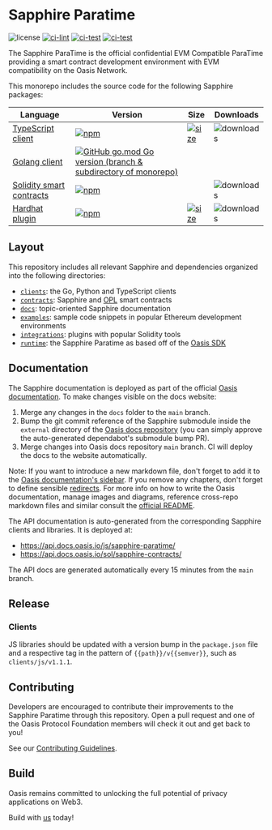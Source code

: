 # Sapphire Paratime

![license](https://img.shields.io/github/license/oasisprotocol/sapphire-paratime.svg)
[![ci-lint](https://github.com/oasisprotocol/sapphire-paratime/actions/workflows/ci-lint.yaml/badge.svg)](https://github.com/oasisprotocol/sapphire-paratime/actions/workflows/ci-lint.yaml)
[![ci-test](https://github.com/oasisprotocol/sapphire-paratime/actions/workflows/ci-test.yaml/badge.svg)](https://github.com/oasisprotocol/sapphire-paratime/actions/workflows/ci-test.yaml)
[![ci-test](https://github.com/oasisprotocol/sapphire-paratime/actions/workflows/contracts-test.yaml/badge.svg)](https://github.com/oasisprotocol/sapphire-paratime/actions/workflows/contracts-test.yaml)

The Sapphire ParaTime is the official confidential EVM Compatible ParaTime
providing a smart contract development environment with EVM compatibility
on the Oasis Network.

This monorepo includes the source code for the following Sapphire packages:

| Language | Version | Size | Downloads |
| -------- | ------- | ---- | --------- |
| [TypeScript client](https://www.npmjs.com/package/@oasisprotocol/sapphire-paratime) | [![npm](https://img.shields.io/npm/v/@oasisprotocol/sapphire-paratime)](https://www.npmjs.com/package/@oasisprotocol/sapphire-paratime) | [![size](https://img.shields.io/bundlephobia/minzip/@oasisprotocol/sapphire-paratime)](https://bundlephobia.com/package/@oasisprotocol/sapphire-paratime) | ![downloads](https://img.shields.io/npm/dm/@oasisprotocol/sapphire-paratime.svg) |
| [Golang client](https://pkg.go.dev/github.com/oasisprotocol/sapphire-paratime) | [![GitHub go.mod Go version (branch & subdirectory of monorepo)](https://img.shields.io/github/go-mod/go-version/oasisprotocol/sapphire-paratime?filename=clients%2Fgo%2Fgo.mod)](https://pkg.go.dev/github.com/oasisprotocol/sapphire-paratime) | |
| [Solidity smart contracts](https://www.npmjs.com/package/@oasisprotocol/sapphire-contracts) | [![npm](https://img.shields.io/npm/v/@oasisprotocol/sapphire-contracts)](https://www.npmjs.com/package/@oasisprotocol/sapphire-contracts) |  | ![downloads](https://img.shields.io/npm/dm/@oasisprotocol/sapphire-contracts.svg) |
| [Hardhat plugin](https://www.npmjs.com/package/@oasisprotocol/sapphire-hardhat) | [![npm](https://img.shields.io/npm/v/@oasisprotocol/sapphire-hardhat)](https://www.npmjs.com/package/@oasisprotocol/sapphire-hardhat) | [![size](https://img.shields.io/bundlephobia/minzip/@oasisprotocol/sapphire-hardhat)](https://bundlephobia.com/package/@oasisprotocol/sapphire-hardhat) | ![downloads](https://img.shields.io/npm/dm/@oasisprotocol/sapphire-hardhat.svg) |

## Layout

This repository includes all relevant Sapphire and dependencies organized into
the following directories:

- [`clients`](./clients): the Go, Python and TypeScript clients
- [`contracts`](./contracts): Sapphire and [OPL](https://docs.oasis.io/dapp/opl/) smart contracts
- [`docs`](./docs): topic-oriented Sapphire documentation
- [`examples`](./examples/): sample code snippets in popular Ethereum
development environments
- [`integrations`](./integrations/): plugins with popular Solidity tools
- [`runtime`](./runtime/): the Sapphire Paratime as based off of the
[Oasis SDK](https://github.com/oasisprotocol/oasis-sdk)

## Documentation

The Sapphire documentation is deployed as part of the official
[Oasis documentation](https://docs.oasis.io/dapp/sapphire/). To make changes
visible on the docs website:

1. Merge any changes in the `docs` folder to the `main` branch.
2. Bump the git commit reference of the Sapphire submodule inside the `external`
   directory of the [Oasis docs repository](https://github.com/oasisprotocol/docs)
   (you can simply approve the auto-generated dependabot's submodule bump PR).
3. Merge changes into Oasis docs repository `main` branch. CI will deploy the
   docs to the website automatically.

Note: If you want to introduce a new markdown file, don't forget to add
it to the [Oasis documentation's sidebar](https://github.com/oasisprotocol/docs/blob/main/sidebarDapp.js).
If you remove any chapters, don't forget to define sensible [redirects](https://github.com/oasisprotocol/docs/blob/main/redirects.js).
For more info on how to write the Oasis documentation, manage images and
diagrams, reference cross-repo markdown files and similar consult the
[official README](https://github.com/oasisprotocol/docs/blob/main/README.md).

The API documentation is auto-generated from the corresponding Sapphire
clients and libraries. It is deployed at:

* https://api.docs.oasis.io/js/sapphire-paratime/
* https://api.docs.oasis.io/sol/sapphire-contracts/

The API docs are generated automatically every 15 minutes from the `main`
branch.

## Release

### Clients

JS libraries should be updated with a version bump in the `package.json`
file and a respective tag in the pattern of `{{path}}/v{{semver}}`, such as
`clients/js/v1.1.1`.

## Contributing

Developers are encouraged to contribute their improvements to the Sapphire
Paratime through this repository. Open a pull request and one of the Oasis
Protocol Foundation members will check it out and get back to you!

See our [Contributing Guidelines](CONTRIBUTING.md).

## Build

Oasis remains committed to unlocking the full potential of privacy applications
on Web3.

Build with [us](https://oasisprotocol.org/opl#how-to-get-started) today!
